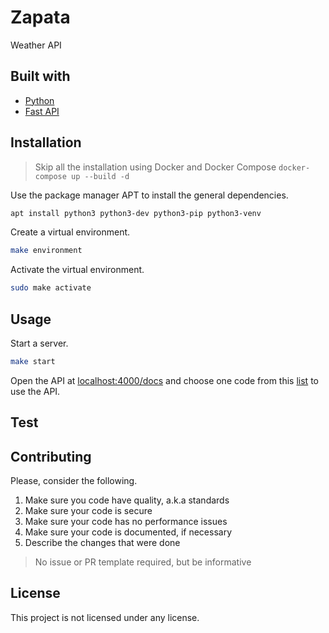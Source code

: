 # Zapata

Weather API

## Built with

- [Python](https://www.python.org/)
- [Fast API](https://fastapi.tiangolo.com/)

## Installation

> Skip all the installation using Docker and Docker Compose `docker-compose up --build -d`

Use the package manager APT to install the general dependencies.

```sh
apt install python3 python3-dev python3-pip python3-venv
```

Create a virtual environment.

```sh
make environment
```

Activate the virtual environment.

```sh
sudo make activate
```

## Usage

Start a server.

```sh
make start
```

Open the API at [localhost:4000/docs](http://localhost:4000/docs) and choose one code from this [list](https://tgftp.nws.noaa.gov/data/observations/metar/decoded) to use the API.

## Test

## Contributing

Please, consider the following.

1. Make sure you code have quality, a.k.a standards
2. Make sure your code is secure
3. Make sure your code has no performance issues
4. Make sure your code is documented, if necessary
5. Describe the changes that were done

> No issue or PR template required, but be informative

## License

This project is not licensed under any license.
